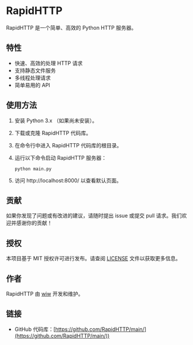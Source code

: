 # RapidHTTP

RapidHTTP 是一个简单、高效的 Python HTTP 服务器。

## 特性

- 快速、高效的处理 HTTP 请求
- 支持静态文件服务
- 多线程处理请求
- 简单易用的 API

## 使用方法

1. 安装 Python 3.x （如果尚未安装）。
2. 下载或克隆 RapidHTTP 代码库。
3. 在命令行中进入 RapidHTTP 代码库的根目录。
4. 运行以下命令启动 RapidHTTP 服务器：

   ```
   python main.py
   ```

5. 访问 http://localhost:8000/ 以查看默认页面。
## 贡献

如果你发现了问题或有改进的建议，请随时提出 issue 或提交 pull 请求。我们欢迎并感谢你的贡献！

## 授权

本项目基于 MIT 授权许可进行发布。请查阅 [LICENSE](LICENSE) 文件以获取更多信息。

## 作者

RapidHTTP 由 [wiw](https://wolan.me) 开发和维护。

## 链接

- GitHub 代码库：[https://github.com/RapidHTTP/main/](https://github.com/RapidHTTP/main/))
